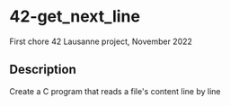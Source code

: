 # 42-get_next_line
First chore 42 Lausanne project, November 2022
## Description
Create a C program that reads a file's content line by line

